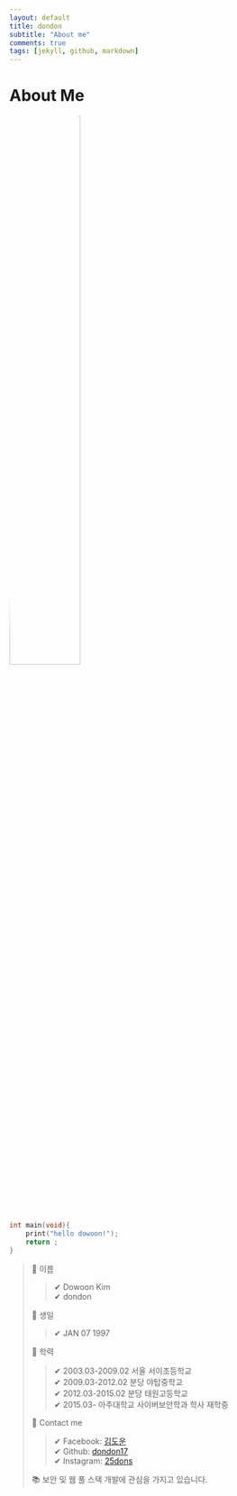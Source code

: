 ```yaml
---
layout: default
title: dondon
subtitle: "About me"
comments: true
tags: [jekyll, github, markdown]
---
```


# About Me

<style>
    img{
        width: 50%;
        border-radius: 70%;
        align-items: center;
        margin: 0 auto;
    }
</style>
*![profile](https://github.com/dondon17/dondon17.github.io/blob/master/image/profileimg.jpg?raw=true)*

```c  
int main(void){
    print("hello dowoon!");
    return ;
}
```  

> 📌 이름  
>> ✔ Dowoon Kim  
>> ✔ dondon  
>  
> 📌 생일  
>> ✔ JAN 07 1997  
>  
> 📌 학력
>> ✔ 2003.03-2009.02 서울 서이초등학교  
>> ✔ 2009.03-2012.02 분당 야탑중학교  
>> ✔ 2012.03-2015.02 분당 태원고등학교  
>> ✔ 2015.03- 아주대학교 사이버보안학과 학사 재학중
>
> 📌 Contact me
>> ✔ Facebook: [김도운](https://www.facebook.com/25dons)  
>> ✔ Github: [dondon17](https://github.com/dondon17)  
>> ✔ Instagram: [25dons](https://www.instagram.com/25dons/)  
>  
> 📚 보안 및 웹 풀 스택 개발에 관심을 가지고 있습니다.
